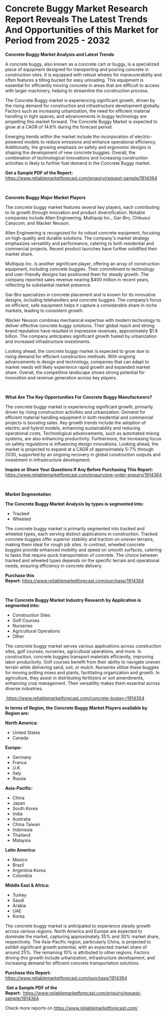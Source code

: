 <p><h1>Concrete Buggy Market Research Report Reveals The Latest Trends And Opportunities of this Market for Period from 2025 - 2032</h1></p><p><strong>Concrete Buggy Market Analysis and Latest Trends</strong></p>
<p><p>A concrete buggy, also known as a concrete cart or buggy, is a specialized piece of equipment designed for transporting and pouring concrete in construction sites. It is equipped with robust wheels for maneuverability and often features a tilting bucket for easy unloading. This equipment is essential for efficiently moving concrete in areas that are difficult to access with larger machinery, helping to streamline the construction process.</p><p>The Concrete Buggy market is experiencing significant growth, driven by the rising demand for construction and infrastructure development globally. Factors such as increasing urbanization, the need for efficient material handling in tight spaces, and advancements in buggy technology are propelling this market forward. The Concrete Buggy Market is expected to grow at a CAGR of 14.6% during the forecast period. </p><p>Emerging trends within the market include the incorporation of electric-powered models to reduce emissions and enhance operational efficiency. Additionally, the growing emphasis on safety and ergonomic designs is shaping the development of new concrete buggies. Overall, the combination of technological innovations and increasing construction activities is likely to further fuel demand in the Concrete Buggy market.</p></p>
<p><strong>Get a Sample PDF of the Report:&nbsp;</strong> <a href="https://www.reliablemarketforecast.com/enquiry/request-sample/1914364?utm_campaign=2947&utm_medium=2&utm_source=Github&utm_content=ia&utm_term=10042025&utm_id=concrete-buggy">https://www.reliablemarketforecast.com/enquiry/request-sample/1914364</a></p>
<p>&nbsp;</p>
<p><strong>Concrete Buggy Major Market Players</strong></p>
<p><p>The concrete buggy market features several key players, each contributing to its growth through innovation and product diversification. Notable companies include Allen Engineering, Multiquip Inc., Gar-Bro, Chikusui Canycom, and Wacker Neuson. </p><p>Allen Engineering is recognized for its robust concrete equipment, focusing on high-quality and durable solutions. The company's market strategy emphasizes versatility and performance, catering to both residential and commercial projects. Recent product launches have further solidified their market share.</p><p>Multiquip Inc. is another significant player, offering an array of construction equipment, including concrete buggies. Their commitment to technology and user-friendly designs has positioned them for steady growth. The company reported sales revenue nearing $400 million in recent years, reflecting its substantial market presence.</p><p>Gar-Bro specializes in concrete placement and is known for its innovative designs, including telehandlers and concrete buggies. The company’s focus on efficient, safe equipment helps it capture a considerable share in niche markets, leading to consistent growth.</p><p>Wacker Neuson combines mechanical expertise with modern technology to deliver effective concrete buggy solutions. Their global reach and strong brand reputation have resulted in impressive revenues, approximately $1.8 billion. The company anticipates significant growth fueled by urbanization and increased infrastructure investments.</p><p>Looking ahead, the concrete buggy market is expected to grow due to rising demand for efficient construction methods. With ongoing advancements in design and technology, companies that can adapt to market needs will likely experience rapid growth and expanded market share. Overall, the competitive landscape shows strong potential for innovation and revenue generation across key players.</p></p>
<p>&nbsp;</p>
<p><strong>What Are The Key Opportunities For Concrete Buggy Manufacturers?</strong></p>
<p><p>The concrete buggy market is experiencing significant growth, primarily driven by rising construction activities and urbanization. Demand for efficient material handling equipment in both residential and commercial projects is boosting sales. Key growth trends include the adoption of electric and hybrid models, enhancing sustainability and reducing operational costs. Technological advancements, such as automated mixing systems, are also enhancing productivity. Furthermore, the increasing focus on safety regulations is influencing design innovations. Looking ahead, the market is projected to expand at a CAGR of approximately 5-7% through 2030, supported by an ongoing recovery in global construction outputs and investment in infrastructure development.</p></p>
<p><strong>Inquire or Share Your Questions If Any Before Purchasing This Report:</strong> <a href="https://www.reliablemarketforecast.com/enquiry/pre-order-enquiry/1914364?utm_campaign=2947&utm_medium=2&utm_source=Github&utm_content=ia&utm_term=10042025&utm_id=concrete-buggy">https://www.reliablemarketforecast.com/enquiry/pre-order-enquiry/1914364</a></p>
<p>&nbsp;</p>
<p><strong>Market Segmentation</strong></p>
<p><strong>The Concrete Buggy Market Analysis by types is segmented into:</strong></p>
<p><ul><li>Tracked</li><li>Wheeled</li></ul></p>
<p><p>The concrete buggy market is primarily segmented into tracked and wheeled types, each serving distinct applications in construction. Tracked concrete buggies offer superior stability and traction on uneven terrains, making them ideal for rough job sites. In contrast, wheeled concrete buggies provide enhanced mobility and speed on smooth surfaces, catering to tasks that require quick transportation of concrete. The choice between tracked and wheeled types depends on the specific terrain and operational needs, ensuring efficiency in concrete delivery.</p></p>
<p><strong>Purchase this Report:&nbsp;</strong><a href="https://www.reliablemarketforecast.com/purchase/1914364?utm_campaign=2947&utm_medium=2&utm_source=Github&utm_content=ia&utm_term=10042025&utm_id=concrete-buggy">https://www.reliablemarketforecast.com/purchase/1914364</a></p>
<p>&nbsp;</p>
<p><strong>The Concrete Buggy Market Industry Research by Application is segmented into:</strong></p>
<p><ul><li>Construction Sites</li><li>Golf Courses</li><li>Nurseries</li><li>Agricultural Operations</li><li>Other</li></ul></p>
<p><p>The concrete buggy market serves various applications across construction sites, golf courses, nurseries, agricultural operations, and more. In construction, concrete buggies transport materials efficiently, improving labor productivity. Golf courses benefit from their ability to navigate uneven terrain while delivering sand, soil, or mulch. Nurseries utilize these buggies for moving potting mixes and plants, facilitating organization and growth. In agriculture, they assist in distributing fertilizers or soil amendments, enhancing crop management. Their versatility makes them essential across diverse industries.</p></p>
<p><a href="https://www.reliablemarketforecast.com/concrete-buggy-r1914364?utm_campaign=2947&utm_medium=2&utm_source=Github&utm_content=ia&utm_term=10042025&utm_id=concrete-buggy">&nbsp;https://www.reliablemarketforecast.com/concrete-buggy-r1914364</a></p>
<p><strong>In terms of Region, the Concrete Buggy Market Players available by Region are:</strong></p>
<p>
    <p> <strong> North America: </strong>
        <ul>
            <li>United States</li>
            <li>Canada</li>
        </ul>
        </p> 
    <p> <strong> Europe: </strong>
        <ul>
            <li>Germany</li>
            <li>France</li>
            <li>U.K.</li>
            <li>Italy</li>
            <li>Russia</li>
        </ul>
        </p> 
    <p> <strong> Asia-Pacific: </strong>
        <ul>
            <li>China</li>
            <li>Japan</li>
            <li>South Korea</li>
            <li>India</li>
            <li>Australia</li>
            <li>China Taiwan</li>
            <li>Indonesia</li>
            <li>Thailand</li>
            <li>Malaysia</li>
        </ul>
        </p> 
    <p> <strong> Latin America: </strong>
        <ul>
            <li>Mexico</li>
            <li>Brazil</li>
            <li>Argentina Korea</li>
            <li>Colombia</li>
        </ul>
        </p> 
    <p> <strong> Middle East & Africa: </strong>
        <ul>
            <li>Turkey</li>
            <li>Saudi</li>
            <li>Arabia</li>
            <li>UAE</li>
            <li>Korea</li>
        </ul>
    </p>
    </p>
<p><p>The concrete buggy market is anticipated to experience steady growth across various regions. North America and Europe are expected to dominate the market, capturing approximately 35% and 30% market share, respectively. The Asia-Pacific region, particularly China, is projected to exhibit significant growth potential, with an expected market share of around 25%. The remaining 10% is attributed to other regions. Factors driving this growth include urbanization, infrastructure development, and increasing demand for efficient concrete transportation solutions.</p></p>
<p><strong>Purchase this Report: </strong><a href="https://www.reliablemarketforecast.com/purchase/1914364?utm_campaign=2947&utm_medium=2&utm_source=Github&utm_content=ia&utm_term=10042025&utm_id=concrete-buggy">https://www.reliablemarketforecast.com/purchase/1914364</a></p>
<p>&nbsp;<strong>Get a Sample PDF of the Report:&nbsp;&nbsp;</strong><a href="https://www.reliablemarketforecast.com/enquiry/request-sample/1914364?utm_campaign=2947&utm_medium=2&utm_source=Github&utm_content=ia&utm_term=10042025&utm_id=concrete-buggy">https://www.reliablemarketforecast.com/enquiry/request-sample/1914364</a></p>
<p><strong></strong></p>
<p>Check more reports on <a href="https://www.reliablemarketforecast.com/?utm_campaign=2947&utm_medium=2&utm_source=Github&utm_content=ia&utm_term=10042025&utm_id=concrete-buggy">https://www.reliablemarketforecast.com/</a></p>